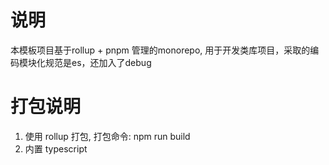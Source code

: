 # 说明

本模板项目基于rollup + pnpm 管理的monorepo, 用于开发类库项目，采取的编码模块化规范是es，还加入了debug

# 打包说明

1. 使用 rollup 打包, 打包命令: npm run build
2. 内置 typescript
